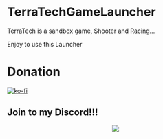 # TerraTechGameLauncher
TerraTech is a sandbox game, Shooter and Racing... 

Enjoy to use this Launcher 

# Donation

[![ko-fi](https://ko-fi.com/img/githubbutton_sm.svg)](https://ko-fi.com/K3K77259H)

## Join to my Discord!!!

<p align="center" >
  <a href="https://discord.gg/Qd7Shh9H56">
 <img src="https://img.shields.io/discord/921106565283594330?color=yellow&label=Join%20to%20my%20Discord%20Channel&logo=discord&logoColor=green&style=social">
    </a>
    </p>
